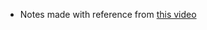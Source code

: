 - Notes made with reference from [this video]([https://link-url-here.org](https://youtu.be/CzRQ9mnmh44?si=DnfxilHqqdCIFbC7))
